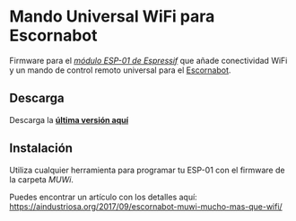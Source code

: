 # Mando Universal WiFi para Escornabot

Firmware para el *[módulo ESP-01 de Espressif](https://www.espressif.com/en/products/hardware/esp8266ex/overview)* que añade conectividad WiFi y un mando de control remoto universal para el [Escornabot][ESCGH].

## Descarga

Descarga la **[última versión aquí](https://github.com/escornabot/esp-muwi/releases/latest)**

## Instalación

Utiliza cualquier herramienta para programar tu ESP-01 con el firmware de la
carpeta *MUWi*.

Puedes encontrar un artículo con los detalles aquí:
https://aindustriosa.org/2017/09/escornabot-muwi-mucho-mas-que-wifi/


<!-- links -->
[ESCGH]: https://github.com/escornabot/

